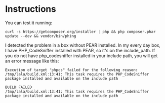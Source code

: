Instructions
============

You can test it running:

```
curl -s https://getcomposer.org/installer | php && php composer.phar update --dev && vendor/bin/phing
```

I detected the problem in a box without PEAR installed. In my every day box, I have PHP_CodeSniffer installed with PEAR, so it's on the include_path.
If you do not have php_codesniffer installed in your include path, you will get an error message like this:

```
Execution of target "phpcs" failed for the following reason: /tmp/lala/build.xml:13:41: This task requires the PHP_CodeSniffer package installed and available on the include path

BUILD FAILED                                                                                                                                                                                                         
/tmp/lala/build.xml:13:41: This task requires the PHP_CodeSniffer package installed and available on the include path 
```


